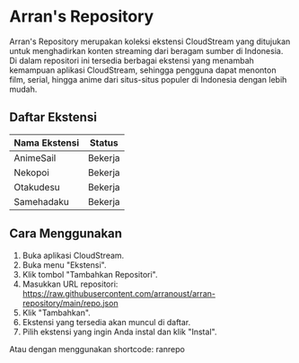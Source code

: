 # Arran's Repository
Arran's Repository merupakan koleksi ekstensi CloudStream yang ditujukan untuk menghadirkan konten streaming dari beragam sumber di Indonesia. Di dalam repositori ini tersedia berbagai ekstensi yang menambah kemampuan aplikasi CloudStream, sehingga pengguna dapat menonton film, serial, hingga anime dari situs-situs populer di Indonesia dengan lebih mudah.

## Daftar Ekstensi
| Nama Ekstensi | Status                            |
| ------------- | --------------------------------- |
| AnimeSail     | Bekerja                           |
| Nekopoi       | Bekerja                           |
| Otakudesu     | Bekerja                           |
| Samehadaku    | Bekerja                           |

## Cara Menggunakan

1.  Buka aplikasi CloudStream.
2.  Buka menu "Ekstensi".
3.  Klik tombol "Tambahkan Repositori".
4.  Masukkan URL repositori: https://raw.githubusercontent.com/arranoust/arran-repository/main/repo.json
5.  Klik "Tambahkan".
6.  Ekstensi yang tersedia akan muncul di daftar.
7.  Pilih ekstensi yang ingin Anda instal dan klik "Instal".

Atau dengan menggunakan shortcode: ranrepo

